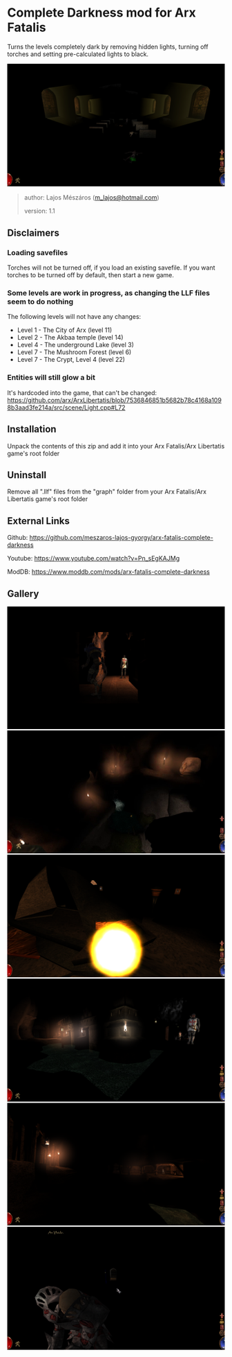 # Complete Darkness mod for Arx Fatalis

Turns the levels completely dark by removing hidden lights,
turning off torches and setting pre-calculated lights to black.

![Crypts](screenshots/crypts.png?raw=true "Crypts")

> author: Lajos Mészáros (m_lajos@hotmail.com)
>
> version: 1.1

## Disclaimers

### Loading savefiles

Torches will not be turned off, if you load an existing savefile. If you want torches to be turned
off by default, then start a new game.

### Some levels are work in progress, as changing the LLF files seem to do nothing

The following levels will not have any changes:

- Level 1 - The City of Arx (level 11)
- Level 2 - The Akbaa temple (level 14)
- Level 4 - The underground Lake (level 3)
- Level 7 - The Mushroom Forest (level 6)
- Level 7 - The Crypt, Level 4 (level 22)

### Entities will still glow a bit

It's hardcoded into the game, that can't be changed:
https://github.com/arx/ArxLibertatis/blob/7536846851b5682b78c4168a1098b3aad3fe214a/src/scene/Light.cpp#L72

## Installation

Unpack the contents of this zip and add it into your Arx Fatalis/Arx Libertatis game's root folder

## Uninstall

Remove all ".llf" files from the "graph" folder from your Arx Fatalis/Arx Libertatis game's root folder

## External Links

Github: https://github.com/meszaros-lajos-gyorgy/arx-fatalis-complete-darkness

Youtube: https://www.youtube.com/watch?v=Pn_sEgKAJMg

ModDB: https://www.moddb.com/mods/arx-fatalis-complete-darkness

## Gallery

![Intro cinematics](screenshots/intro.png?raw=true "Intro cinematics")
![Greu's place](screenshots/greu.png?raw=true "Greu's place")
![Order of Edurneum](screenshots/snake-women.png?raw=true "Order of Edurneum")
![The Outpost](screenshots/the-outpost.png?raw=true "The Outpost")
![Trolls and Goblins](screenshots/trolls-and-goblins.png?raw=true "Trolls and Goblins")
![Ylside attack in the castle](screenshots/ylside-attack-in-the-castle.png?raw=true "Ylside attack in the castle")
